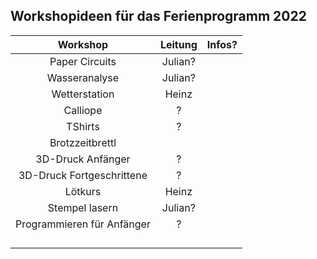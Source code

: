 ## Workshopideen für das Ferienprogramm 2022

|          Workshop          	| Leitung 	| Infos? 	|
|:--------------------------:	|:-------:	|:------:	|
|       Paper Circuits       	| Julian? 	|        	|
|        Wasseranalyse       	| Julian? 	|        	|
|        Wetterstation       	|  Heinz  	|        	|
|          Calliope          	|    ?    	|        	|
|           TShirts          	|    ?    	|        	|
|       Brotzzeitbrettl      	|         	|        	|
|      3D-Druck Anfänger     	|    ?    	|        	|
|  3D-Druck Fortgeschrittene 	|    ?    	|        	|
|           Lötkurs          	|  Heinz  	|        	|
|       Stempel lasern       	| Julian? 	|        	|
| Programmieren für Anfänger 	|    ?    	|        	|
|                            	|         	|        	|
|                            	|         	|        	|
|                            	|         	|        	|
|                            	|         	|        	| 
